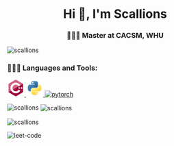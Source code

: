 <h1 align="center">Hi 👋, I'm Scallions</h1>
<h3 align="center">👨🏻‍🎓 Master at CACSM, WHU</h3>


<p align="left"> <img src="https://komarev.com/ghpvc/?username=scallions&label=Profile%20views&color=0e75b6&style=flat" alt="scallions" /> </p>

<h3 align="left">🧑🏻‍💻 Languages and Tools:</h3>
<p align="left"> <a href="https://www.w3schools.com/cpp/" target="_blank"> <img src="https://raw.githubusercontent.com/devicons/devicon/master/icons/cplusplus/cplusplus-original.svg" alt="cplusplus" width="40" height="40"/> </a> <a href="https://www.python.org" target="_blank"> <img src="https://raw.githubusercontent.com/devicons/devicon/master/icons/python/python-original.svg" alt="python" width="40" height="40"/> </a> <a href="https://pytorch.org/" target="_blank"> <img src="https://www.vectorlogo.zone/logos/pytorch/pytorch-icon.svg" alt="pytorch" width="40" height="40"/> </a></p>

<p><img align="left" src="https://github-readme-stats.vercel.app/api/top-langs?username=scallions&show_icons=true&locale=en&layout=compact" alt="scallions" /></p>

<p>&nbsp;<img align="center" src="https://github-readme-stats.vercel.app/api?username=scallions&show_icons=true&locale=en" alt="scallions" /></p>

<p><img align="center" src="https://github-readme-streak-stats.herokuapp.com/?user=scallions&" alt="scallions" /></p>

![leet-code](https://stats.justsong.cn/api/leetcode?username=scallions&cn=true)
